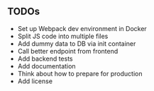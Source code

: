 ## TODOs
* Set up Webpack dev environment in Docker
* Split JS code into multiple files
* Add dummy data to DB via init container
* Call better endpoint from frontend
* Add backend tests
* Add documentation
* Think about how to prepare for production
* Add license